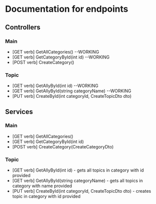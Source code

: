 # Documentation for endpoints
## Controllers

### Main
* [GET verb] GetAllCategories() --WORKING
* [GET verb] GetCategoryById(int id) --WORKING
* [POST verb] CreateCategory()
  
### Topic
* [GET verb] GetAllyById(int id) --WORKING
* [GET verb] GetAllyById(string categoryName) --WORKING
* [PUT verb] CreateById(int categoryId, CreateTopicDto dto)

## Services

### Main
* [GET verb] GetAllCategories()
* [GET verb] GetCategoryById(int id)
* [POST verb] CreateCategory(CreateCategoryDto)
  
### Topic
* [GET verb] GetAllyById(int id) - gets all topics in category with id provided
* [GET verb] GetAllyById(string categoryName) - gets all topics in category with name provided
* [PUT verb] CreateById(int categoryId, CreateTopicDto dto) - creates topic in category with id provided
